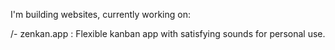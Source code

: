 I'm building websites, currently working on:

/- zenkan.app : Flexible kanban app with satisfying sounds for personal use.
